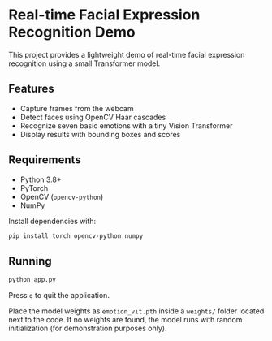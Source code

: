 # Real-time Facial Expression Recognition Demo

This project provides a lightweight demo of real-time facial expression recognition using a small Transformer model.

## Features

- Capture frames from the webcam
- Detect faces using OpenCV Haar cascades
- Recognize seven basic emotions with a tiny Vision Transformer
- Display results with bounding boxes and scores

## Requirements

- Python 3.8+
- PyTorch
- OpenCV (`opencv-python`)
- NumPy

Install dependencies with:

```bash
pip install torch opencv-python numpy
```

## Running

```bash
python app.py
```

Press `q` to quit the application.

Place the model weights as `emotion_vit.pth` inside a `weights/` folder located next to the code. If no weights are found, the model runs with random initialization (for demonstration purposes only).

